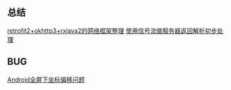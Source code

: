 ## 总结
[retrofit2+okhttp3+rxjava2的网络框架整理](https://github.com/plenalam/plenalam.github.io/blob/hexo/source/_posts/retrofit2%2Bokhttp3%2Brxjava2%E7%9A%84%E7%BD%91%E7%BB%9C%E6%A1%86%E6%9E%B6%E6%95%B4%E7%90%86.md)
[使用信号流做服务器返回解析初步处理](https://github.com/plenalam/plenalam.github.io/blob/hexo/source/_posts/%E4%BD%BF%E7%94%A8%E4%BF%A1%E5%8F%B7%E6%B5%81%E5%81%9A%E6%9C%8D%E5%8A%A1%E5%99%A8%E8%BF%94%E5%9B%9E%E8%A7%A3%E6%9E%90%E5%88%9D%E6%AD%A5%E5%A4%84%E7%90%86.md)

## BUG
[Android全屏下坐标偏移问题](https://github.com/plenalam/plenalam.github.io/blob/hexo/source/_posts/Android%E5%85%A8%E5%B1%8F%E4%B8%8B%E5%9D%90%E6%A0%87%E5%81%8F%E7%A7%BB%E9%97%AE%E9%A2%98.md)
